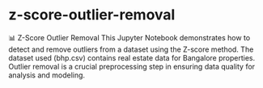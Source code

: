 # z-score-outlier-removal
📊 Z-Score Outlier Removal This Jupyter Notebook demonstrates how to detect and remove outliers from a dataset using the Z-score method. The dataset used (bhp.csv) contains real estate data for Bangalore properties. Outlier removal is a crucial preprocessing step in ensuring data quality for analysis and modeling.  
